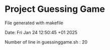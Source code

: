 # Project Guessing Game
File generated with makefile

Date: Fri Jan 24 12:50:45 +01 2025

Number of line in guessinggame.sh : 20
